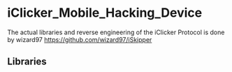 # iClicker_Mobile_Hacking_Device

The actual libraries and reverse engineering of the iClicker Protocol is done by wizard97
https://github.com/wizard97/iSkipper


## Libraries



